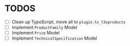 TODOS
=====

- [ ] Clean up TypoScript, move all to `plugin.tx_t3vproducts`
- [ ] Implement `ProductFamily` Model
- [ ] Implement `Price` Model
- [ ] Implement `TechnicalSpecification` Model